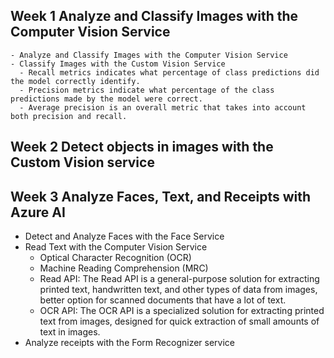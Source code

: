 ## Week 1 Analyze and Classify Images with the Computer Vision Service
    - Analyze and Classify Images with the Computer Vision Service
    - Classify Images with the Custom Vision Service
      - Recall metrics indicates what percentage of class predictions did the model correctly identify.
      - Precision metrics indicate what percentage of the class predictions made by the model were correct.
      - Average precision is an overall metric that takes into account both precision and recall.
## Week 2 Detect objects in images with the Custom Vision service
## Week 3 Analyze Faces, Text, and Receipts with Azure AI
  - Detect and Analyze Faces with the Face Service
  - Read Text with the Computer Vision Service
    - Optical Character Recognition (OCR)
    - Machine Reading Comprehension (MRC)
    - Read API: The Read API is a general-purpose solution for extracting printed text, handwritten text, and other types of data from images, better option for scanned documents that have a lot of text. 
    - OCR API: The OCR API is a specialized solution for extracting printed text from images, designed for quick extraction of small amounts of text in images.
  - Analyze receipts with the Form Recognizer service